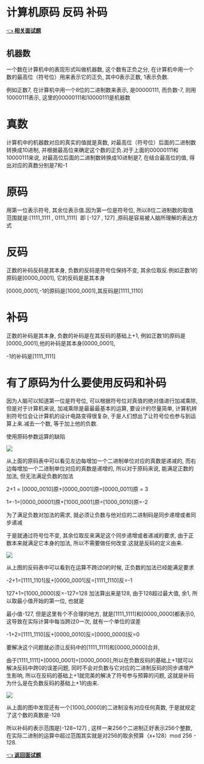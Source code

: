 # 计算机原码 反码 补码

[👈 **相关面试题**](./README.md#能将-int-强制转换为-byte-类型的变量-如果该值大于-byte-类型的范围-将会出现什么现象)

## 机器数

一个数在计算机中的表现形式叫做机器数, 这个数有正负之分, 在计算机中用一个数的最高位（符号位）用来表示它的正负, 其中0表示正数, 1表示负数.

例如正数7, 在计算机中用一个8位的二进制数来表示, 是00000111, 而负数-7, 则用10000111表示, 这里的00000111和10000111是机器数

# 真数

计算机中的机器数对应的真实的值就是真数, 对最高位（符号位）后面的二进制数转换成10进制, 并根据最高位来确定这个数的正负.对于上面的00000111和10000111来说, 对最高位后面的二进制数转换成10进制是7, 在结合最高位的值, 得出对应的真数分别是7和-1

# 原码

用第一位表示符号, 其余位表示值.因为第一位是符号位, 所以8位二进制数的取值范围就是:[1111_1111 , 0111_1111]  即 [-127 , 127] ,原码是容易被人脑所理解的表达方式

# 反码

正数的补码反码是其本身, 负数的反码是符号位保持不变, 其余位取反.例如正数1的原码是[0000_0001], 它的反码是是其本身

[0000_0001],-1的原码是[1000_0001],其反码是[1111_1110]

# 补码

正数的补码是其本身, 负数的补码是在其反码的基础上+1, 例如正数1的原码是[0000_0001],他的补码是其本身[0000_0001],

-1的补码是[1111_1111]

# 有了原码为什么要使用反码和补码

因为人脑可以知道第一位是符号位, 可以根据符号位对真值的绝对值进行加减乘除, 但是对于计算机来说, 加减乘除是最最最基本的运算, 要设计的尽量简单, 计算机辨别符号位会让计算机的设计电路变得很复杂, 于是人们想出了让符号位也参与到运算上来.减去一个数, 等于加上他的负数.

使用原码参数运算的缺陷

![](./imgs/4548bac5.png)

从上面的原码表中可以看见左边每增加一个二进制单位对应的真数是递减的, 而右边每增加一个二进制单位对应的真数是递增的, 所以对于原码来说, 能满足正数的加法, 但无法满足负数的加法

2+1 = [0000_0010]原+[0000_0001]原=[0000_0011]原 = 3

1+-1=[0000_00001]原+[1000_0001]原=[1000_0010]原=-2

为了满足负数对加法的需求, 就必须让负数与他对应的二进制码是同步递增或者同步递减

于是就通过符号位不变, 其余位取反来满足这个同步递增或者递减的要求, 由于正数本来就满足它本身的加法, 所以不需要做任何改变.这就是反码的定义由来.

![](./imgs/87d2d2be.png)

从上图的反码表中可以看到在运算不跨过0的时候, 正负数的加法已经能满足要求

-2+1=[1111_1101]反+[0000_0001]反=[1111_1110]反=-1

127+1=[1000_0000]反=-127=128 加法算出来是128, 由于128超过最大值, 余1, 所以取最小值开始的第一位, 也就是

最小值-127, 但是这里有个不合理的地方, 就是[1111_1111]和[0000_0000]都表示0, 这导致在实际计算中每当跨过0一次, 就有一个单位的误差

-1+2=[1111_1110]反+[0000_0010]反=[0000_0000]反=0

要解决这个问题就必须让反码中的[1111_1111]和[0000_0000]合并, 

由于[1111_1111]+[0000_0001]=[0000_0000],所以在负数反码的基础上+1就可以解决反码中跨0的误差问题, 同时不会对负数与它对应的二进制反码的同步递增产生影响, 所以在反码的基础上+1就完美的解决了符号参与预算的问题, 这就是补码为什么是在负数反码的基础上+1的由来.

![](./imgs/39245ce8.png)

从上面的图中发现还有一个[1000_0000]的二进制没有对应任何真数, 于是就规定了这个数的真数是-128

所以补码的表示范围是[-128~127] , 这样一来256个二进制正好表示256个整数, 在实际二进制的运算中超过范围其实就是对256的取余预算（x+128）mod 256 - 128.

[👈 **返回面试题**](./README.md#能将-int-强制转换为-byte-类型的变量-如果该值大于-byte-类型的范围-将会出现什么现象)